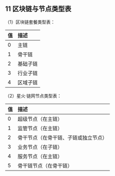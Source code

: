 ## 11 区块链与节点类型表

（1）区块链套餐类型表：

| **值** | **描述** |
| :----- | :------- |
| 0      | 主链     |
| 1      | 骨干链   |
| 2      | 基础子链 |
| 3      | 行业子链 |
| 4      | 区域子链 |


（2）星火·链网节点类型表：

| **值** | **描述**                             |
| :----- | :----------------------------------- |
| 0      | 超级节点（在主链）                   |
| 1      | 监管节点（在主链）                   |
| 2      | 骨干节点（在骨干链、子链或独立节点） |
| 3      | 业务节点（在子链）                   |
| 4      | 服务节点（在主链）                   |
| 5      | 骨干链节点（在骨干链）               |

